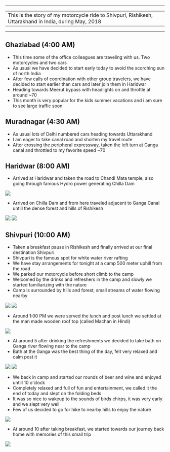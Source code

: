 
---

| |
| :--- |
| This is the story of my motorcycle ride to Shivpuri, Rishikesh, Uttarakhand in India, during May, 2018 |

---

##  Ghaziabad (4:00 AM)
*	This time some of the office colleagues are traveling with us. Two motorcycles and two cars
*	As usual we have decided to start early today to avoid the scorching sun of north India
*	After few calls of coordination with other group travelers, we have decided to start earlier than cars and later join them in Haridwar
*	Heading towards Meerut bypass with headlights on and throttle at around ~70
*	This month is very popular for the kids summer vacations and i am sure to see large traffic soon

##  Muradnagar (4:30 AM)
*	As usual lots of Delhi numbered cars heading towards Uttarakhand
* 	I am eager to take canal road and shorten my travel route
* 	After crossing the peripheral expressway, taken the left turn at Ganga canal and throttled to my favorite speed ~70 

##  Haridwar (8:00 AM)
*	Arrived at Haridwar and taken the road to Chandi Mata temple, also going through famous Hydro power generating Chilla Dam

![](https://github.com/inbravo/travel/raw/master/may-2018/images/IMG_20180519_074619.jpg)

*   Arrived on Chilla Dam and from here traveled adjacent to Ganga Canal untill the dense forest and hills of Rishikesh

![](https://github.com/inbravo/travel/raw/master/may-2018/images/IMG_20180519_094835.jpg)
![](https://github.com/inbravo/travel/raw/master/may-2018/images/IMG_20180519_094839.jpg)

##  Shivpuri (10:00 AM)
* 	Taken a breakfast pause in Rishikesh and finally arrived at our final destination Shivpuri
* 	Shivpuri is the famous spot for white water river rafting
*	We have stay arrangements for tonight at a camp 500 meter uphill from the road
*	We parked our motorcycle before short climb to the camp
*	Welcomed by the drinks and refreshers in the camp and slowly we started familiarizing with the nature
*	Camp is surrounded by hills and forest, small streams of water flowing nearby

![](https://github.com/inbravo/travel/raw/master/may-2018/images/IMG_20180519_124933.jpg)
![](https://github.com/inbravo/travel/raw/master/may-2018/images/IMG_20180519_144729.jpg)

*	Around 1:00 PM we were served the lunch and post lunch we settled at the man made wooden roof top (called Machan in Hindi)

![](https://github.com/inbravo/travel/raw/master/may-2018/images/IMG_20180519_162821.jpg)

*	At around 5 after drinking the refreshments we decided to take bath on Ganga river flowing near to the camp
*	Bath at the Ganga was the best thing of the day, felt very relaxed and calm post it

![](https://github.com/inbravo/travel/raw/master/may-2018/images/IMG_20180519_163029.jpg)
![](https://github.com/inbravo/travel/raw/master/may-2018/images/IMG_20180519_175535.jpg)

*	We back in camp and started our rounds of beer and wine and enjoyed untill 10 o'clock
*	Completely relaxed and full of fun and entertainment, we called it the end of today and slept on the folding beds
*	It was so nice to wakeup to the sounds of birds chirps, it was very early and we slept very well
*	Few of us decided to go for hike to nearby hills to enjoy the nature

![](https://github.com/inbravo/travel/raw/master/may-2018/images/IMG_20180520_054730.jpg)

*	At around 10 after taking breakfast, we started towards our journey back home with memories of this small trip

![](https://github.com/inbravo/travel/raw/master/may-2018/images/IMG_20180519_122345.jpg)